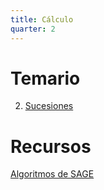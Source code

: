 ```yaml
---
title: Cálculo
quarter: 2
---
```


# Temario

2. [Sucesiones](calc/sucesiones.md)

# Recursos

[Algoritmos de SAGE](calc/algoritmos.md)
